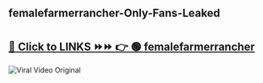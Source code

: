 
 ## femalefarmerrancher-Only-Fans-Leaked

# <h2><a href="https://clipsfans.com/femalefarmerrancher&ref=git">🔗 Click to LINKS ⏩⏩ 👉 🟢 femalefarmerrancher </a></h2>

<a href="https://clipsfans.com/femalefarmerrancher&ref=git" rel="nofollow" data-target="animated-image.originalLink"><img src="https://i.ibb.co.com/xMMVF88/686577567.gif" alt="Viral Video Original" style="max-width: 100%; display: inline-block;" data-target="animated-image.originalImage"></a>
